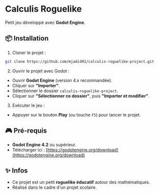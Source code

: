 # Calculis Roguelike

Petit jeu développé avec **Godot Engine**.

## 📦 Installation

1. Cloner le projet :

```bash
git clone https://github.com/mjadid91/calculis-roguelike-project.git
```

2. Ouvrir le projet avec Godot :

- Ouvrir **Godot Engine** (version 4.x recommandée).
- Cliquer sur **"Importer"**.
- Sélectionner le dossier `calculis-roguelike-project`.
- Cliquer sur **"Sélectionner ce dossier"**, puis **"Importer et modifier"**.

3. Exécuter le jeu :

- Appuyer sur le bouton **Play** (ou touche `F5`) pour lancer le projet.

## 🎮 Pré-requis

- **Godot Engine 4.2** ou supérieur.
- Télécharger ici : [https://godotengine.org/download](https://godotengine.org/download)

## ✨ Infos

- Ce projet est un petit **roguelike éducatif** autour des mathématiques.
- Réalisé dans le cadre d'un projet scolaire.

